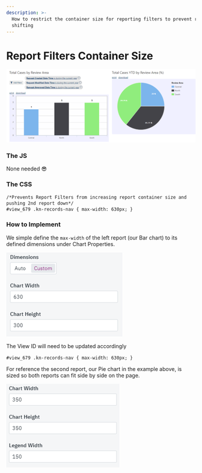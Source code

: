 ```yaml
---
description: >-
  How to restrict the container size for reporting filters to prevent report
  shifting
---
```


# Report Filters Container Size

![Two reports side by side no matter how many filters are added](../../.gitbook/assets/image%20%28149%29.png)

### The JS

None needed 😎

### The CSS

```text
/*Prevents Report Filters from increasing report container size and pushing 2nd report down*/
#view_679 .kn-records-nav { max-width: 630px; }
```

### How to Implement

We simple define the `max-width` of the left report \(our Bar chart\) to its defined dimensions under Chart Properties.

![](../../.gitbook/assets/image%20%28144%29.png)

The View ID will need to be updated accordingly

```text
#view_679 .kn-records-nav { max-width: 630px; }
```

For reference the second report, our Pie chart in the example above, is sized so both reports can fit side by side on the page.

![](../../.gitbook/assets/image%20%28145%29.png)

